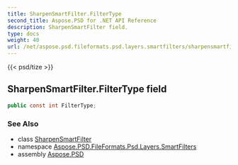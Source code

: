 ```yaml
---
title: SharpenSmartFilter.FilterType
second_title: Aspose.PSD for .NET API Reference
description: SharpenSmartFilter field. 
type: docs
weight: 40
url: /net/aspose.psd.fileformats.psd.layers.smartfilters/sharpensmartfilter/filtertype/
---
```

{{< psd/tize >}}
## SharpenSmartFilter.FilterType field

```csharp
public const int FilterType;
```

### See Also

* class [SharpenSmartFilter](../)
* namespace [Aspose.PSD.FileFormats.Psd.Layers.SmartFilters](../../sharpensmartfilter/)
* assembly [Aspose.PSD](../../../)


